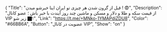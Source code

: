 {
"Title": "قبل از گرون شدن هر چیزی تو ایران اینا خبرشو میدن ! 😨",
"Description": "از قیمت سکه و طلا و دلار و مسکن و ماشین چند روز آیندت با خبر باش ؛ عضو کانال VIP زیر شو 👇🏿",
"Link": "https://t.me/+MNko-1YMAPdiZDU8",
"Color": "#66BB6A",
"Button": "عضویت در کانال VIP",
"Show": "on"
}
